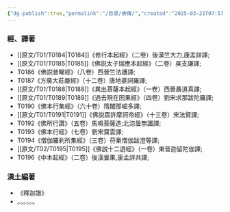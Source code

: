 ```yaml
---
{"dg-publish":true,"permalink":"/目录/佛傳/","created":"2025-03-21T07:57:17.366+08:00","updated":"2025-03-22T22:08:13.207+08:00"}
---
```


### 經、譯著
* [[原文/T01/T0184\|T0184]]《修行本起經》（二卷）後漢竺大力,康孟詳譯;
* [[原文/T01/T0185\|T0185]]《佛説太子瑞應本起經》（二卷）吳支謙譯;
* T0186《佛説普曜經》（八卷）西晉竺法護譯;
* T0187《方廣大莊嚴經》（十二卷）唐地婆訶羅譯;
* [[原文/T01/T0188\|T0188]]《異出菩薩本起經》（一卷）西晉聶道真譯;
* [[原文/T01/T0189\|T0189]]《過去現在因果經》（四卷）劉宋求那跋陀羅譯;
* T0190《佛本行集經》（六十卷）隋闍那崛多譯;
* [[原文/T01/T0191\|T0191]]《佛説眾許摩訶帝經》（十三卷）宋法賢譯;
* T0192《佛所行讚》（五卷）馬鳴菩薩造;北涼曇無讖譯;
* T0193《佛本行經》（七卷）劉宋寶雲譯;
* T0194《僧伽羅刹所集經》（三卷）苻秦僧伽跋澄等譯;
* [[原文/T02/T0195\|T0195]]《佛説十二遊經》（一卷）東晉迦留陀伽譯;
* T0196《中本起經》（二卷）後漢曇果,康孟詳共譯;
### 漢土編著
* 《釋迦譜》
* 。。。。。。